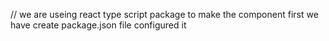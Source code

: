 // we are useing react type script package to make the component
first we have create package.json file 
configured it 